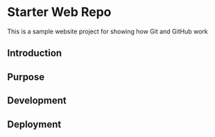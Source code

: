 # Starter Web Repo

This is a sample website project for showing how Git and GitHub work
## Introduction

## Purpose

## Development

## Deployment
